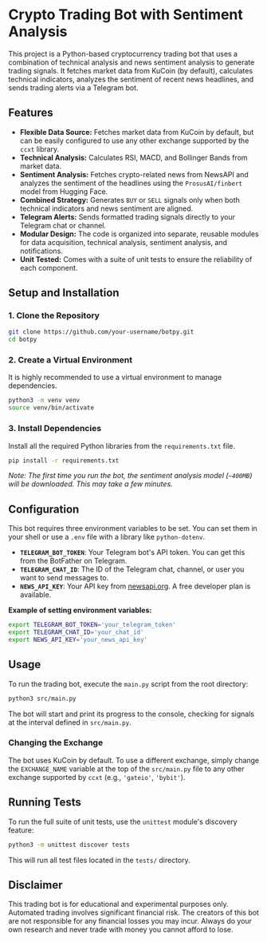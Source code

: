 # Crypto Trading Bot with Sentiment Analysis

This project is a Python-based cryptocurrency trading bot that uses a combination of technical analysis and news sentiment analysis to generate trading signals. It fetches market data from KuCoin (by default), calculates technical indicators, analyzes the sentiment of recent news headlines, and sends trading alerts via a Telegram bot.

## Features

- **Flexible Data Source:** Fetches market data from KuCoin by default, but can be easily configured to use any other exchange supported by the `ccxt` library.
- **Technical Analysis:** Calculates RSI, MACD, and Bollinger Bands from market data.
- **Sentiment Analysis:** Fetches crypto-related news from NewsAPI and analyzes the sentiment of the headlines using the `ProsusAI/finbert` model from Hugging Face.
- **Combined Strategy:** Generates `BUY` or `SELL` signals only when both technical indicators and news sentiment are aligned.
- **Telegram Alerts:** Sends formatted trading signals directly to your Telegram chat or channel.
- **Modular Design:** The code is organized into separate, reusable modules for data acquisition, technical analysis, sentiment analysis, and notifications.
- **Unit Tested:** Comes with a suite of unit tests to ensure the reliability of each component.

## Setup and Installation

### 1. Clone the Repository
```bash
git clone https://github.com/your-username/botpy.git
cd botpy
```

### 2. Create a Virtual Environment
It is highly recommended to use a virtual environment to manage dependencies.
```bash
python3 -m venv venv
source venv/bin/activate
```

### 3. Install Dependencies
Install all the required Python libraries from the `requirements.txt` file.
```bash
pip install -r requirements.txt
```
*Note: The first time you run the bot, the sentiment analysis model (`~400MB`) will be downloaded. This may take a few minutes.*

## Configuration

This bot requires three environment variables to be set. You can set them in your shell or use a `.env` file with a library like `python-dotenv`.

- **`TELEGRAM_BOT_TOKEN`**: Your Telegram bot's API token. You can get this from the BotFather on Telegram.
- **`TELEGRAM_CHAT_ID`**: The ID of the Telegram chat, channel, or user you want to send messages to.
- **`NEWS_API_KEY`**: Your API key from [newsapi.org](https://newsapi.org). A free developer plan is available.

**Example of setting environment variables:**
```bash
export TELEGRAM_BOT_TOKEN='your_telegram_token'
export TELEGRAM_CHAT_ID='your_chat_id'
export NEWS_API_KEY='your_news_api_key'
```

## Usage

To run the trading bot, execute the `main.py` script from the root directory:
```bash
python3 src/main.py
```
The bot will start and print its progress to the console, checking for signals at the interval defined in `src/main.py`.

### Changing the Exchange
The bot uses KuCoin by default. To use a different exchange, simply change the `EXCHANGE_NAME` variable at the top of the `src/main.py` file to any other exchange supported by `ccxt` (e.g., `'gateio'`, `'bybit'`).

## Running Tests

To run the full suite of unit tests, use the `unittest` module's discovery feature:
```bash
python3 -m unittest discover tests
```
This will run all test files located in the `tests/` directory.

## Disclaimer

This trading bot is for educational and experimental purposes only. Automated trading involves significant financial risk. The creators of this bot are not responsible for any financial losses you may incur. Always do your own research and never trade with money you cannot afford to lose.

